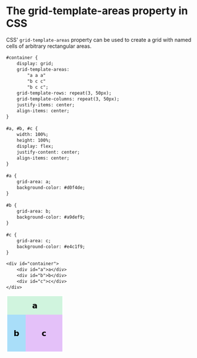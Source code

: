 # The grid-template-areas property in CSS

CSS' `grid-template-areas` property can be used to create a grid with named cells of arbitrary rectangular areas.

```
#container {
	display: grid;
	grid-template-areas:
		"a a a"
		"b c c"
		"b c c";
	grid-template-rows: repeat(3, 50px);
	grid-template-columns: repeat(3, 50px);
	justify-items: center;
	align-items: center;
}

#a, #b, #c {
	width: 100%;
	height: 100%;
	display: flex;
	justify-content: center;
	align-items: center;
}

#a {
	grid-area: a;
	background-color: #d0f4de;
}

#b {
	grid-area: b;
	background-color: #a9def9;
}

#c {
	grid-area: c;
	background-color: #e4c1f9;
}
```

```
<div id="container">
	<div id="a">a</div>
	<div id="b">b</div>
	<div id="c">c</div>
</div>
```

![grid-template-areas example](grid-template-areas.png)



